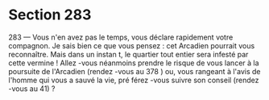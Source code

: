 # Section 283

283
— Vous n'en avez pas le temps, vous déclare rapidement votre
compagnon. Je sais bien ce que vous pensez : cet Arcadien
pourrait vous reconnaître. Mais dans un instan t, le quartier tout
entier sera infesté par cette vermine !
Allez -vous néanmoins prendre le risque de vous lancer à la
poursuite de l'Arcadien (rendez -vous au 378 ) ou, vous rangeant
à l'avis de l'homme qui vous a sauvé la vie, pré férez -vous suivre
son conseil (rendez -vous au 41) ?